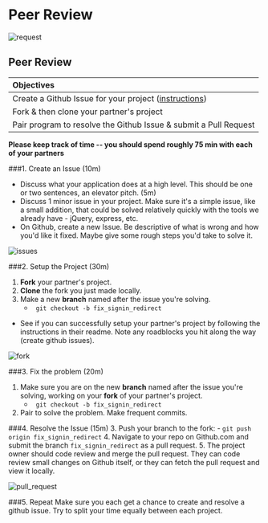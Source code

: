 # Peer Review
![request](https://cloud.githubusercontent.com/assets/3010270/13824932/53d10ca2-eb6d-11e5-9b7d-50e21706351c.png)
## Peer Review

| Objectives |
| :--- |
| Create a Github Issue for your project ([instructions](report-an-issue.md)) |
| Fork & then clone your partner's project |
| Pair program to resolve the Github Issue & submit a Pull Request |

**Please keep track of time -- you should spend roughly 75 min with each of your partners**

###1. Create an Issue (10m)

* Discuss what your application does at a high level. This should be one or two sentences, an elevator pitch. (5m)
* Discuss 1 minor issue in your project. Make sure it's a simple issue, like a small addition, that could be solved relatively quickly with the tools we already have - jQuery, express, etc.
* On Github, create a new Issue. Be descriptive of what is wrong and how you'd like it fixed. Maybe give some rough steps you'd take to solve it.

![issues](https://cloud.githubusercontent.com/assets/3010270/13824851/1067e918-eb6d-11e5-93ca-e8af61c5a313.png)

###2. Setup the Project (30m)
1. __Fork__ your partner's project.
2. __Clone__ the fork you just made locally.
3. Make a new __branch__ named after the issue you're solving.
    - ` git checkout -b fix_signin_redirect`
* See if you can successfully setup your partner's project by following the instructions in their readme. Note any roadblocks you hit along the way (create github issues).

![fork](https://cloud.githubusercontent.com/assets/3010270/13824824/fc5bd27c-eb6c-11e5-944b-4828184c9cfe.png)

###3. Fix the problem (20m)
1. Make sure you are on the new __branch__ named after the issue you're solving, working on your __fork__ of your partner's project.
    - ` git checkout -b fix_signin_redirect`
2. Pair to solve the problem. Make frequent commits.

###4. Resolve the Issue (15m)
3. Push your branch to the fork:
    - `git push origin fix_signin_redirect`
4. Navigate to your repo on Github.com and submit the branch `fix_signin_redirect` as a pull request.
5. The project owner should code review and merge the pull request. They can code review small changes on Github itself, or they can fetch the pull request and view it locally.

![pull_request](https://cloud.githubusercontent.com/assets/3010270/13824901/3ef5d844-eb6d-11e5-8e5e-6dbc912530c2.png)

###5. Repeat
Make sure you each get a chance to create and resolve a github issue. Try to split your time equally between each project.

